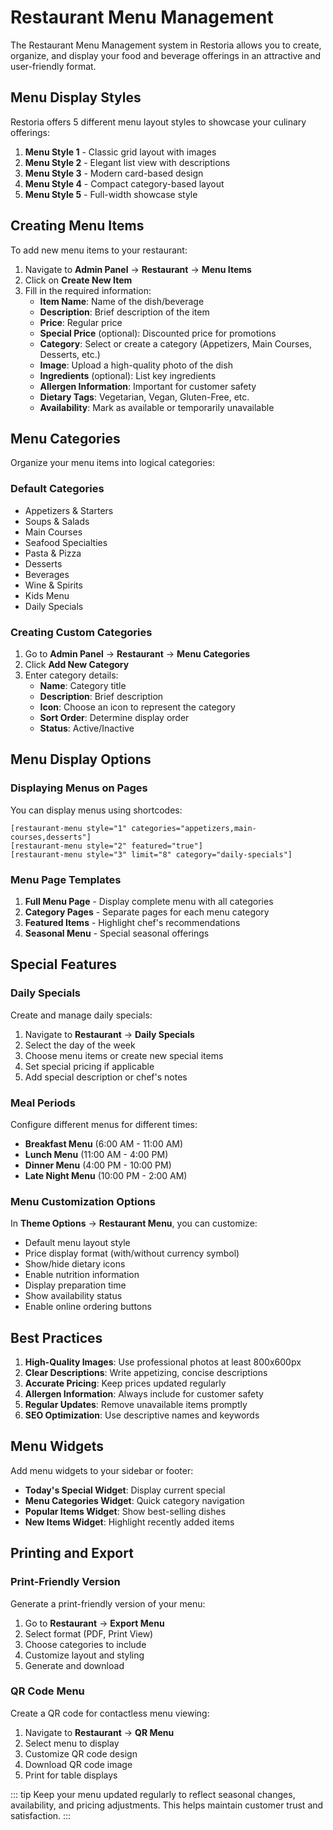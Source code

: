 # Restaurant Menu Management

The Restaurant Menu Management system in Restoria allows you to create, organize, and display your food and beverage offerings in an attractive and user-friendly format.

## Menu Display Styles

Restoria offers 5 different menu layout styles to showcase your culinary offerings:

1. **Menu Style 1** - Classic grid layout with images
2. **Menu Style 2** - Elegant list view with descriptions
3. **Menu Style 3** - Modern card-based design
4. **Menu Style 4** - Compact category-based layout
5. **Menu Style 5** - Full-width showcase style

## Creating Menu Items

To add new menu items to your restaurant:

1. Navigate to **Admin Panel** → **Restaurant** → **Menu Items**
2. Click on **Create New Item**
3. Fill in the required information:
   - **Item Name**: Name of the dish/beverage
   - **Description**: Brief description of the item
   - **Price**: Regular price
   - **Special Price** (optional): Discounted price for promotions
   - **Category**: Select or create a category (Appetizers, Main Courses, Desserts, etc.)
   - **Image**: Upload a high-quality photo of the dish
   - **Ingredients** (optional): List key ingredients
   - **Allergen Information**: Important for customer safety
   - **Dietary Tags**: Vegetarian, Vegan, Gluten-Free, etc.
   - **Availability**: Mark as available or temporarily unavailable

## Menu Categories

Organize your menu items into logical categories:

### Default Categories
- Appetizers & Starters
- Soups & Salads
- Main Courses
- Seafood Specialties
- Pasta & Pizza
- Desserts
- Beverages
- Wine & Spirits
- Kids Menu
- Daily Specials

### Creating Custom Categories

1. Go to **Admin Panel** → **Restaurant** → **Menu Categories**
2. Click **Add New Category**
3. Enter category details:
   - **Name**: Category title
   - **Description**: Brief description
   - **Icon**: Choose an icon to represent the category
   - **Sort Order**: Determine display order
   - **Status**: Active/Inactive

## Menu Display Options

### Displaying Menus on Pages

You can display menus using shortcodes:

```
[restaurant-menu style="1" categories="appetizers,main-courses,desserts"]
[restaurant-menu style="2" featured="true"]
[restaurant-menu style="3" limit="8" category="daily-specials"]
```

### Menu Page Templates

1. **Full Menu Page** - Display complete menu with all categories
2. **Category Pages** - Separate pages for each menu category
3. **Featured Items** - Highlight chef's recommendations
4. **Seasonal Menu** - Special seasonal offerings

## Special Features

### Daily Specials

Create and manage daily specials:

1. Navigate to **Restaurant** → **Daily Specials**
2. Select the day of the week
3. Choose menu items or create new special items
4. Set special pricing if applicable
5. Add special description or chef's notes

### Meal Periods

Configure different menus for different times:

- **Breakfast Menu** (6:00 AM - 11:00 AM)
- **Lunch Menu** (11:00 AM - 4:00 PM)
- **Dinner Menu** (4:00 PM - 10:00 PM)
- **Late Night Menu** (10:00 PM - 2:00 AM)

### Menu Customization Options

In **Theme Options** → **Restaurant Menu**, you can customize:

- Default menu layout style
- Price display format (with/without currency symbol)
- Show/hide dietary icons
- Enable nutrition information
- Display preparation time
- Show availability status
- Enable online ordering buttons

## Best Practices

1. **High-Quality Images**: Use professional photos at least 800x600px
2. **Clear Descriptions**: Write appetizing, concise descriptions
3. **Accurate Pricing**: Keep prices updated regularly
4. **Allergen Information**: Always include for customer safety
5. **Regular Updates**: Remove unavailable items promptly
6. **SEO Optimization**: Use descriptive names and keywords

## Menu Widgets

Add menu widgets to your sidebar or footer:

- **Today's Special Widget**: Display current special
- **Menu Categories Widget**: Quick category navigation
- **Popular Items Widget**: Show best-selling dishes
- **New Items Widget**: Highlight recently added items

## Printing and Export

### Print-Friendly Version

Generate a print-friendly version of your menu:

1. Go to **Restaurant** → **Export Menu**
2. Select format (PDF, Print View)
3. Choose categories to include
4. Customize layout and styling
5. Generate and download

### QR Code Menu

Create a QR code for contactless menu viewing:

1. Navigate to **Restaurant** → **QR Menu**
2. Select menu to display
3. Customize QR code design
4. Download QR code image
5. Print for table displays

::: tip
Keep your menu updated regularly to reflect seasonal changes, availability, and pricing adjustments. This helps maintain customer trust and satisfaction.
:::